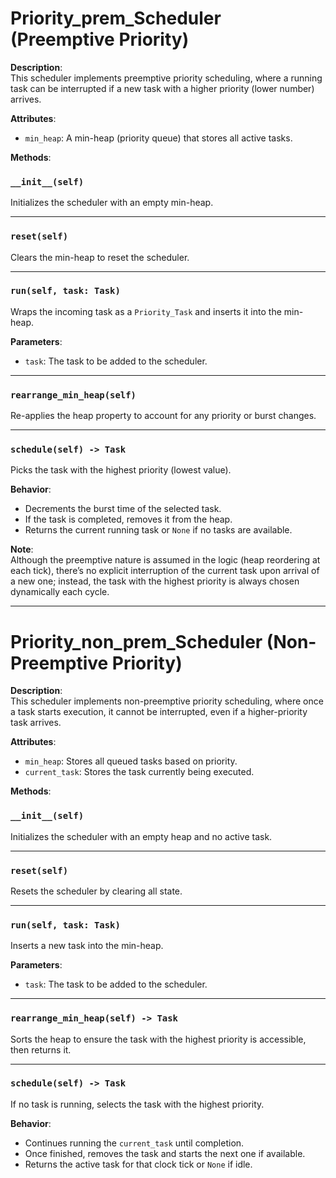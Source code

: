 # Priority_prem_Scheduler (Preemptive Priority)

**Description**:  
This scheduler implements preemptive priority scheduling, where a running task can be interrupted if a new task with a higher priority (lower number) arrives.

**Attributes**:  
- `min_heap`: A min-heap (priority queue) that stores all active tasks.

**Methods**:  

### `__init__(self)`  
Initializes the scheduler with an empty min-heap.  

---  

### `reset(self)`  
Clears the min-heap to reset the scheduler.  

---  

### `run(self, task: Task)`  
Wraps the incoming task as a `Priority_Task` and inserts it into the min-heap.  

**Parameters**:  
- `task`: The task to be added to the scheduler.  

---  

### `rearrange_min_heap(self)`  
Re-applies the heap property to account for any priority or burst changes.  

---  

### `schedule(self) -> Task`  
Picks the task with the highest priority (lowest value).  

**Behavior**:  
- Decrements the burst time of the selected task.  
- If the task is completed, removes it from the heap.  
- Returns the current running task or `None` if no tasks are available.  

**Note**:  
Although the preemptive nature is assumed in the logic (heap reordering at each tick), there’s no explicit interruption of the current task upon arrival of a new one; instead, the task with the highest priority is always chosen dynamically each cycle.  

---

# Priority_non_prem_Scheduler (Non-Preemptive Priority)

**Description**:  
This scheduler implements non-preemptive priority scheduling, where once a task starts execution, it cannot be interrupted, even if a higher-priority task arrives.

**Attributes**:  
- `min_heap`: Stores all queued tasks based on priority.  
- `current_task`: Stores the task currently being executed.  

**Methods**:  

### `__init__(self)`  
Initializes the scheduler with an empty heap and no active task.  

---  

### `reset(self)`  
Resets the scheduler by clearing all state.  

---  

### `run(self, task: Task)`  
Inserts a new task into the min-heap.  

**Parameters**:  
- `task`: The task to be added to the scheduler.  

---  

### `rearrange_min_heap(self) -> Task`  
Sorts the heap to ensure the task with the highest priority is accessible, then returns it.  

---  

### `schedule(self) -> Task`  
If no task is running, selects the task with the highest priority.  

**Behavior**:  
- Continues running the `current_task` until completion.  
- Once finished, removes the task and starts the next one if available.  
- Returns the active task for that clock tick or `None` if idle.  